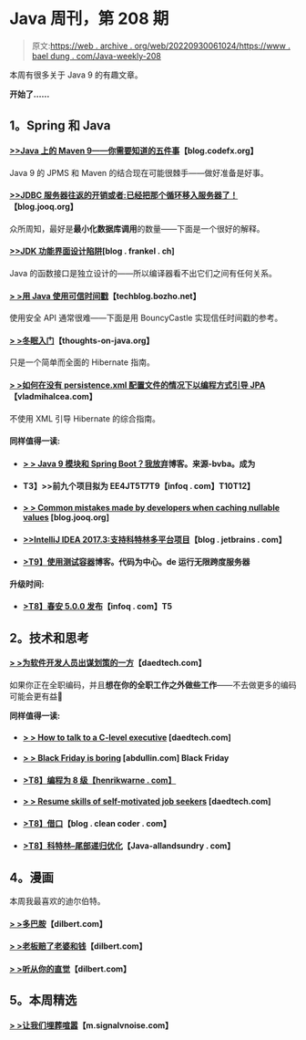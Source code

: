 # Java 周刊，第 208 期

> 原文:[https://web . archive . org/web/20220930061024/https://www . bael dung . com/Java-weekly-208](https://web.archive.org/web/20220930061024/https://www.baeldung.com/java-weekly-208)

本周有很多关于 Java 9 的有趣文章。

**开始了……**

## **1。Spring 和 Java**

#### **[>>Java 上的 Maven 9——你需要知道的五件事](https://web.archive.org/web/20220926184113/http://blog.codefx.org/tools/maven-on-java-9/)**【blog.codefx.org】

Java 9 的 JPMS 和 Maven 的结合现在可能很棘手——做好准备是好事。

#### [**>>JDBC 服务器往返的开销或者:已经把那个循环移入服务器了！**](https://web.archive.org/web/20220926184113/https://blog.jooq.org/2017/12/18/the-cost-of-jdbc-server-roundtrips/)【blog.jooq.org】

众所周知，最好是**最小化数据库调用**的数量——下面是一个很好的解释。

#### [**>>JDK 功能界面设计陷阱**](https://web.archive.org/web/20220926184113/https://blog.frankel.ch/design-gotchas-jdk-functional-interfaces/#gsc.tab=0)[blog . frankel . ch]

Java 的函数接口是独立设计的——所以编译器看不出它们之间有任何关系。

#### [**> >用 Java 使用可信时间戳**](https://web.archive.org/web/20220926184113/https://techblog.bozho.net/using-trusted-timestamping-java/)【techblog.bozho.net】

使用安全 API 通常很难——下面是用 BouncyCastle 实现信任时间戳的参考。

#### [**> >冬眠入门**](https://web.archive.org/web/20220926184113/https://www.thoughts-on-java.org/hibernate-getting-started/)【thoughts-on-java.org】

只是一个简单而全面的 Hibernate 指南。

#### [**> >如何在没有 persistence.xml 配置文件的情况下以编程方式引导 JPA**](https://web.archive.org/web/20220926184113/https://vladmihalcea.com/2017/12/19/how-to-bootstrap-jpa-programmatically-without-the-persistence-xml-configuration-file/)【vladmihalcea.com】

不使用 XML 引导 Hibernate 的综合指南。

#### **同样值得一读:**

*   #### [**> > Java 9 模块和 Spring Boot？我放弃**](https://web.archive.org/web/20220926184113/https://blog.sourced-bvba.be//article/2017/12/17/java9-spring/)博客。来源-bvba。成为

*   #### **T3】>>前九个项目拟为 EE4JT5**T7T9【infoq . com】T10T12】

*   #### [**> > Common mistakes made by developers when caching nullable values**](https://web.archive.org/web/20220926184113/https://blog.jooq.org/2017/12/14/a-common-mistake-developers-make-when-caching-nullable-values/) [blog.jooq.org]

*   #### [**>>IntelliJ IDEA 2017.3:支持科特林多平台项目**](https://web.archive.org/web/20220926184113/https://blog.jetbrains.com/idea/2017/12/intellij-idea-2017-3-support-for-kotlin-multi-platform-projects/)【blog . jetbrains . com】

*   #### [**>T9】使用测试容器**](https://web.archive.org/web/20220926184113/https://blog.codecentric.de/en/2017/12/running-infinispan-server-using-testcontainers/)博客。代码为中心。de 运行无限跨度服务器

**升级时间:**

*   #### [**>T8】春安 5.0.0 发布**](https://web.archive.org/web/20220926184113/https://www.infoq.com/news/2017/12/Spring-Security-5.0.0)【infoq . com】T5

## **2。技术和思考**

#### [**> >为软件开发人员出谋划策的一方**](https://web.archive.org/web/20220926184113/https://www.daedtech.com/side-hustle-ideas-software-developers/)【daedtech.com】

如果你正在全职编码，并且**想在你的全职工作之外做些工作**——不去做更多的编码可能会更有益🙂

**同样值得一读:**

*   #### [**> > How to talk to a C-level executive**](https://web.archive.org/web/20220926184113/https://www.daedtech.com/c-level-executive/) [daedtech.com]

*   #### [**> > Black Friday is boring**](https://web.archive.org/web/20220926184113/https://abdullin.com/sku-vault/2017-12-17-scaled-out/) [abdullin.com] Black Friday

*   #### [**>T8】编程为 8 级【henrikwarne . com】**](https://web.archive.org/web/20220926184113/https://henrikwarne.com/2017/12/17/programming-for-grade-8/)

*   #### [**> > Resume skills of self-motivated job seekers**](https://web.archive.org/web/20220926184113/https://www.daedtech.com/resume-skills-upward-ambition/) [daedtech.com]

*   #### [**>T8】借口**](https://web.archive.org/web/20220926184113/http://blog.cleancoder.com/uncle-bob/2017/12/18/Excuses.html)【blog . clean coder . com】

*   #### [**>T8】科特林–尾部递归优化**](https://web.archive.org/web/20220926184113/http://www.java-allandsundry.com/2017/12/kotlin-tail-recursion-optimization.html)【Java-allandsundry . com】

## **4。漫画**

本周我最喜欢的迪尔伯特。

#### [**> >多巴胺**](https://web.archive.org/web/20220926184113/http://dilbert.com/strip/2017-12-21)【dilbert.com】

#### [**> >老板赔了老婆和钱**](https://web.archive.org/web/20220926184113/http://dilbert.com/strip/2017-12-14)【dilbert.com】

#### [**> >听从你的直觉**](https://web.archive.org/web/20220926184113/http://dilbert.com/strip/2017-10-20)【dilbert.com】

## **5。本周精选**

#### [**> >让我们埋葬喧嚣**](https://web.archive.org/web/20220926184113/https://m.signalvnoise.com/lets-bury-the-hustle-9d8aee8ffe1a)【m.signalvnoise.com】